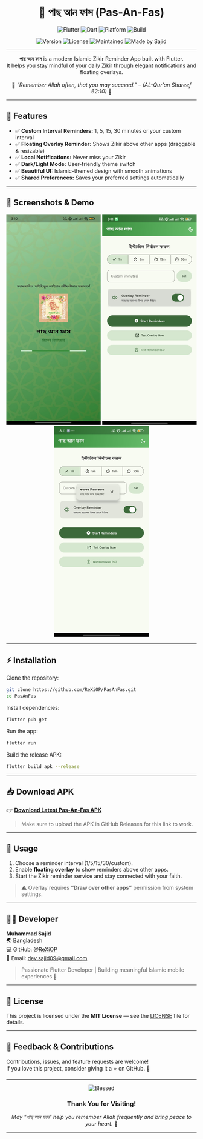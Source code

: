 <!-- ──────────────────────────────────────────────────────────────── -->
<!-- 🕌 পাছ আন ফাস (Pas-An-Fas) -->
<!-- ──────────────────────────────────────────────────────────────── -->

<h1 align="center">🕌 পাছ আন ফাস (Pas-An-Fas)</h1>

<p align="center">
  <img src="https://img.shields.io/badge/Flutter-3.9.2-blue?style=for-the-badge&logo=flutter&logoColor=white" alt="Flutter">
  <img src="https://img.shields.io/badge/Dart-3.9-blue?style=for-the-badge&logo=dart&logoColor=white" alt="Dart">
  <img src="https://img.shields.io/badge/Platform-Android%20%7C%20iOS-lightgrey?style=for-the-badge&logo=googleplay" alt="Platform">
  <img src="https://img.shields.io/badge/Build-Passing-brightgreen?style=for-the-badge&logo=githubactions&logoColor=white" alt="Build">
</p>

<p align="center">
  <img src="https://img.shields.io/badge/Version-6.4x-blue?style=for-the-badge&logo=internetexplorer" alt="Version">
  <img src="https://img.shields.io/badge/License-Licensed-red?style=for-the-badge&logo=lock" alt="License">
  <img src="https://img.shields.io/badge/Maintained%3F-Yes-success?style=for-the-badge&logo=github" alt="Maintained">
  <img src="https://img.shields.io/badge/Made%20With❤️-By%20Muhammad%20Sajid-orange?style=for-the-badge&logo=github" alt="Made by Sajid">
</p>

---

<p align="center">
  <b>পাছ আন ফাস</b> is a modern Islamic Zikir Reminder App built with Flutter.<br>
  It helps you stay mindful of your daily Zikir through elegant notifications and floating overlays.<br><br>
  🌙 <i>“Remember Allah often, that you may succeed.” – (AL-Qur’an Shareef 62:10)</i> 🌿
</p>

---

## 🌟 Features

- ✅ **Custom Interval Reminders:** 1, 5, 15, 30 minutes or your custom interval  
- ✅ **Floating Overlay Reminder:** Shows Zikir above other apps (draggable & resizable)  
- ✅ **Local Notifications:** Never miss your Zikir  
- ✅ **Dark/Light Mode:** User-friendly theme switch  
- ✅ **Beautiful UI:** Islamic-themed design with smooth animations  
- ✅ **Shared Preferences:** Saves your preferred settings automatically  

---

## 📲 Screenshots & Demo

<p align="center">
  <img src="assets/screenshots/splash_screen.jpg" width="250" alt="Splash Screen">
  <img src="assets/screenshots/home_screen.jpg" width="250" alt="Home Screen">
  <img src="assets/screenshots/overlay_demo.jpg" width="250" alt="Overlay Reminder">
</p>


---

## ⚡ Installation

Clone the repository:

```bash
git clone https://github.com/ReXiOP/PasAnFas.git
cd PasAnFas
```

Install dependencies:

```bash
flutter pub get
```

Run the app:

```bash
flutter run
```

Build the release APK:

```bash
flutter build apk --release
```

---

## 📥 Download APK

👉 [**Download Latest Pas-An-Fas APK**](https://github.com/ReXiOP/PasAnFas/releases/latest/download/PasAnFas.apk)

> Make sure to upload the APK in GitHub Releases for this link to work.

---

## 🧭 Usage

1. Choose a reminder interval (1/5/15/30/custom).  
2. Enable **floating overlay** to show reminders above other apps.  
3. Start the Zikir reminder service and stay connected with your faith.  

> ⚠️ Overlay requires **“Draw over other apps”** permission from system settings.

---

## 👨‍💻 Developer

**Muhammad Sajid**  
🌏 Bangladesh  
💻 GitHub: [@ReXiOP](https://github.com/ReXiOP)  
📧 Email: [dev.sajid09@gmail.com](mailto:dev.sajid09@gmail.com)

> Passionate Flutter Developer | Building meaningful Islamic mobile experiences 💫

---

## 📜 License

This project is licensed under the **MIT License** — see the [LICENSE](LICENSE) file for details.

---

## 💬 Feedback & Contributions

Contributions, issues, and feature requests are welcome!  
If you love this project, consider giving it a ⭐ on GitHub. 🌟

---

<p align="center">
  <img src="https://img.shields.io/badge/May%20Allah%20Bless%20Your%20Zikir-💚-brightgreen?style=for-the-badge&logo=flutter" alt="Blessed">
</p>

<h3 align="center"> Thank You for Visiting!</h3>
<p align="center">
  <i>May "পাছ আন ফাস" help you remember Allah frequently and bring peace to your heart.</i> 🌿
</p>

---
